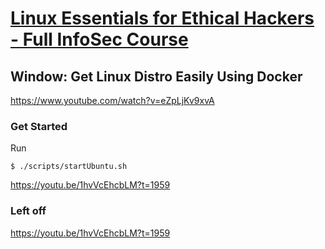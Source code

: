 # [Linux Essentials for Ethical Hackers - Full InfoSec Course](https://youtu.be/1hvVcEhcbLM)

## Window: Get Linux Distro Easily Using Docker
https://www.youtube.com/watch?v=eZpLjKv9xvA

### Get Started
Run
```
$ ./scripts/startUbuntu.sh
```


https://youtu.be/1hvVcEhcbLM?t=1959

### Left off
https://youtu.be/1hvVcEhcbLM?t=1959